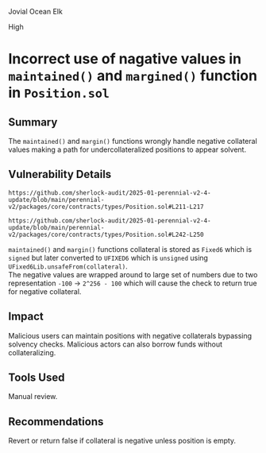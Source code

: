 Jovial Ocean Elk

High

# Incorrect use of nagative values in `maintained()` and `margined()` function in `Position.sol`

## Summary
The `maintained()` and `margin()` functions wrongly handle negative collateral values making a path for undercollateralized positions to appear solvent.

## Vulnerability Details
```solidity
https://github.com/sherlock-audit/2025-01-perennial-v2-4-update/blob/main/perennial-v2/packages/core/contracts/types/Position.sol#L211-L217
```
```solidity
https://github.com/sherlock-audit/2025-01-perennial-v2-4-update/blob/main/perennial-v2/packages/core/contracts/types/Position.sol#L242-L250

```
`maintained()` and `margin()` functions
collateral is stored as `Fixed6` which is `signed`  but later converted to `UFIXED6` which is `unsigned` using `UFixed6Lib.unsafeFrom(collateral)`.  
The negative values are wrapped around to large set of numbers due to two representation `-100` → `2^256 - 100` which will cause the check to return true  for negative collateral.

## Impact
Malicious users can maintain positions with negative collaterals bypassing solvency checks.
Malicious actors can also borrow funds without collateralizing.


## Tools Used
Manual review.

## Recommendations
Revert or return false if collateral is negative unless position is empty.
